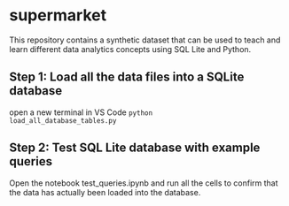 # supermarket
This repository contains a synthetic dataset that can be used to teach and learn different data analytics concepts using SQL Lite and Python.


## Step 1: Load all the data files into a SQLite database
open a new terminal in VS Code
<code>python load_all_database_tables.py</code>

## Step 2: Test SQL Lite database with example queries
Open the notebook test_queries.ipynb and run all the cells to confirm that the data has actually been loaded into the database.
